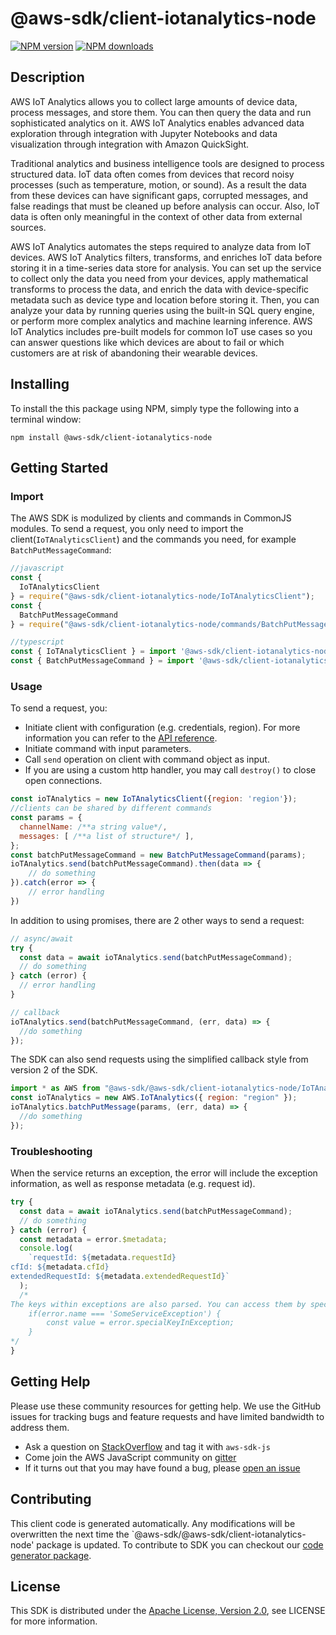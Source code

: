 # @aws-sdk/client-iotanalytics-node

[![NPM version](https://img.shields.io/npm/v/@aws-sdk/client-iotanalytics-node/preview.svg)](https://www.npmjs.com/package/@aws-sdk/client-iotanalytics-node)
[![NPM downloads](https://img.shields.io/npm/dm/@aws-sdk/client-iotanalytics-node.svg)](https://www.npmjs.com/package/@aws-sdk/client-iotanalytics-node)

## Description

<p>AWS IoT Analytics allows you to collect large amounts of device data, process messages, and store them. You can then query the data and run sophisticated analytics on it. AWS IoT Analytics enables advanced data exploration through integration with Jupyter Notebooks and data visualization through integration with Amazon QuickSight.</p> <p>Traditional analytics and business intelligence tools are designed to process structured data. IoT data often comes from devices that record noisy processes (such as temperature, motion, or sound). As a result the data from these devices can have significant gaps, corrupted messages, and false readings that must be cleaned up before analysis can occur. Also, IoT data is often only meaningful in the context of other data from external sources. </p> <p>AWS IoT Analytics automates the steps required to analyze data from IoT devices. AWS IoT Analytics filters, transforms, and enriches IoT data before storing it in a time-series data store for analysis. You can set up the service to collect only the data you need from your devices, apply mathematical transforms to process the data, and enrich the data with device-specific metadata such as device type and location before storing it. Then, you can analyze your data by running queries using the built-in SQL query engine, or perform more complex analytics and machine learning inference. AWS IoT Analytics includes pre-built models for common IoT use cases so you can answer questions like which devices are about to fail or which customers are at risk of abandoning their wearable devices.</p>

## Installing

To install the this package using NPM, simply type the following into a terminal window:

```
npm install @aws-sdk/client-iotanalytics-node
```

## Getting Started

### Import

The AWS SDK is modulized by clients and commands in CommonJS modules. To send a request, you only need to import the client(`IoTAnalyticsClient`) and the commands you need, for example `BatchPutMessageCommand`:

```javascript
//javascript
const {
  IoTAnalyticsClient
} = require("@aws-sdk/client-iotanalytics-node/IoTAnalyticsClient");
const {
  BatchPutMessageCommand
} = require("@aws-sdk/client-iotanalytics-node/commands/BatchPutMessageCommand");
```

```javascript
//typescript
const { IoTAnalyticsClient } = import '@aws-sdk/client-iotanalytics-node/IoTAnalyticsClient';
const { BatchPutMessageCommand } = import '@aws-sdk/client-iotanalytics-node/commands/BatchPutMessageCommand';
```

### Usage

To send a request, you:

- Initiate client with configuration (e.g. credentials, region). For more information you can refer to the [API reference][].
- Initiate command with input parameters.
- Call `send` operation on client with command object as input.
- If you are using a custom http handler, you may call `destroy()` to close open connections.

```javascript
const ioTAnalytics = new IoTAnalyticsClient({region: 'region'});
//clients can be shared by different commands
const params = {
  channelName: /**a string value*/,
  messages: [ /**a list of structure*/ ],
};
const batchPutMessageCommand = new BatchPutMessageCommand(params);
ioTAnalytics.send(batchPutMessageCommand).then(data => {
    // do something
}).catch(error => {
    // error handling
})
```

In addition to using promises, there are 2 other ways to send a request:

```javascript
// async/await
try {
  const data = await ioTAnalytics.send(batchPutMessageCommand);
  // do something
} catch (error) {
  // error handling
}
```

```javascript
// callback
ioTAnalytics.send(batchPutMessageCommand, (err, data) => {
  //do something
});
```

The SDK can also send requests using the simplified callback style from version 2 of the SDK.

```javascript
import * as AWS from "@aws-sdk/@aws-sdk/client-iotanalytics-node/IoTAnalytics";
const ioTAnalytics = new AWS.IoTAnalytics({ region: "region" });
ioTAnalytics.batchPutMessage(params, (err, data) => {
  //do something
});
```

### Troubleshooting

When the service returns an exception, the error will include the exception information, as well as response metadata (e.g. request id).

```javascript
try {
  const data = await ioTAnalytics.send(batchPutMessageCommand);
  // do something
} catch (error) {
  const metadata = error.$metadata;
  console.log(
    `requestId: ${metadata.requestId}
cfId: ${metadata.cfId}
extendedRequestId: ${metadata.extendedRequestId}`
  );
  /*
The keys within exceptions are also parsed. You can access them by specifying exception names:
    if(error.name === 'SomeServiceException') {
        const value = error.specialKeyInException;
    }
*/
}
```

## Getting Help

Please use these community resources for getting help. We use the GitHub issues for tracking bugs and feature requests and have limited bandwidth to address them.

- Ask a question on [StackOverflow](https://stackoverflow.com/questions/tagged/aws-sdk-js) and tag it with `aws-sdk-js`
- Come join the AWS JavaScript community on [gitter](https://gitter.im/aws/aws-sdk-js-v3)
- If it turns out that you may have found a bug, please [open an issue](https://github.com/aws/aws-sdk-js-v3/issues)

## Contributing

This client code is generated automatically. Any modifications will be overwritten the next time the `@aws-sdk/@aws-sdk/client-iotanalytics-node' package is updated. To contribute to SDK you can checkout our [code generator package][].

## License

This SDK is distributed under the
[Apache License, Version 2.0](http://www.apache.org/licenses/LICENSE-2.0),
see LICENSE for more information.

[code generator package]: https://github.com/aws/aws-sdk-js-v3/tree/master/packages/service-types-generator
[api reference]: https://docs.aws.amazon.com/AWSJavaScriptSDK/latest/
